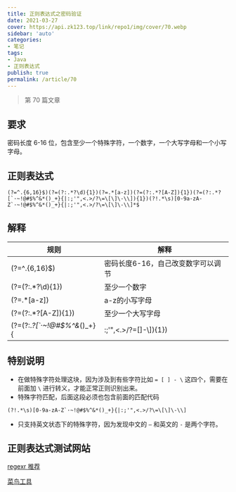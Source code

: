 ```yaml
---
title: 正则表达式之密码验证
date: 2021-03-27
cover: https://api.zk123.top/link/repo1/img/cover/70.webp
sidebar: 'auto'
categories:
- 笔记
tags:
- Java
- 正则表达式
publish: true
permalink: /article/70
---
```


> 第 70 篇文章
<!-- more -->

## 要求
密码长度 6-16 位，包含至少一个特殊字符，一个数字，一个大写字母和一个小写字母。

## 正则表达式
```regex
(?=^.{6,16}$)(?=(?:.*?\d){1})(?=.*[a-z])(?=(?:.*?[A-Z]){1})(?=(?:.*?[`·~!@#$%^&*()_+}{|:;'",<.>/?\=\[\]\-\\]){1})(?!.*\s)[0-9a-zA-Z`·~!@#$%^&*()_+}{|:;'",<.>/?\=\[\]\-\\]*$
```

## 解释
规则| 解释
--|--
(?=^.{6,16}$)|密码长度6-16，自己改变数字可以调节
(?=(?:.*?\d){1})|至少一个数字
(?=.*[a-z])|a-z的小写字母
(?=(?:.*?[A-Z]){1})|至少一个大写字母
(?=(?:.*?[`·~!@#$%^&*()_+}{|:;'",<.>/?\=\[\]\-\\]){1})|至少一个特殊字符

## 特别说明
- 在做特殊字符处理这块，因为涉及到有些字符比如 `= [ ] - \` 这四个，需要在前面加 `\` 进行转义，才能正常正则识别出来。
- 特殊字符匹配，后面这段必须也包含前面的匹配代码
```regex
(?!.*\s)[0-9a-zA-Z`·~!@#$%^&*()_+}{|:;'",<.>/?\=\[\]\-\\]
```
- 只支持英文状态下的特殊字符，因为发现中文的 `—` 和英文的 `-` 是两个字符。

## 正则表达式测试网站
[regexr 推荐](https://regexr.com/)

[菜鸟工具](https://c.runoob.com/front-end/854)
